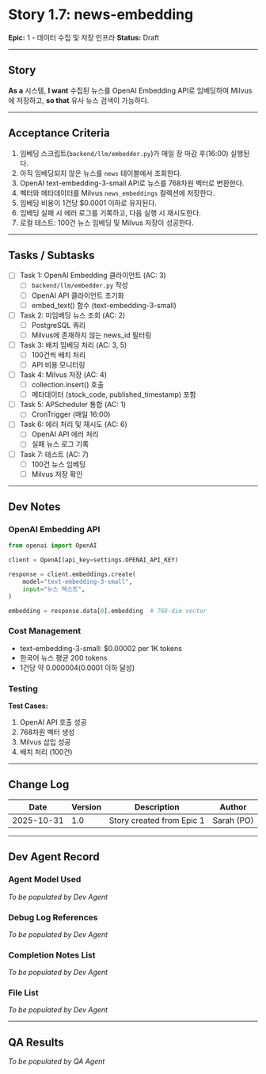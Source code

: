 # Story 1.7: news-embedding

**Epic:** 1 - 데이터 수집 및 저장 인프라
**Status:** Draft

---

## Story

**As a** 시스템,
**I want** 수집된 뉴스를 OpenAI Embedding API로 임베딩하여 Milvus에 저장하고,
**so that** 유사 뉴스 검색이 가능하다.

---

## Acceptance Criteria

1. 임베딩 스크립트(`backend/llm/embedder.py`)가 매일 장 마감 후(16:00) 실행된다.
2. 아직 임베딩되지 않은 뉴스를 `news` 테이블에서 조회한다.
3. OpenAI text-embedding-3-small API로 뉴스를 768차원 벡터로 변환한다.
4. 벡터와 메타데이터를 Milvus `news_embeddings` 컬렉션에 저장한다.
5. 임베딩 비용이 1건당 $0.0001 이하로 유지된다.
6. 임베딩 실패 시 에러 로그를 기록하고, 다음 실행 시 재시도한다.
7. 로컬 테스트: 100건 뉴스 임베딩 및 Milvus 저장이 성공한다.

---

## Tasks / Subtasks

- [ ] Task 1: OpenAI Embedding 클라이언트 (AC: 3)
  - [ ] `backend/llm/embedder.py` 작성
  - [ ] OpenAI API 클라이언트 초기화
  - [ ] embed_text() 함수 (text-embedding-3-small)

- [ ] Task 2: 미임베딩 뉴스 조회 (AC: 2)
  - [ ] PostgreSQL 쿼리
  - [ ] Milvus에 존재하지 않는 news_id 필터링

- [ ] Task 3: 배치 임베딩 처리 (AC: 3, 5)
  - [ ] 100건씩 배치 처리
  - [ ] API 비용 모니터링

- [ ] Task 4: Milvus 저장 (AC: 4)
  - [ ] collection.insert() 호출
  - [ ] 메타데이터 (stock_code, published_timestamp) 포함

- [ ] Task 5: APScheduler 통합 (AC: 1)
  - [ ] CronTrigger (매일 16:00)

- [ ] Task 6: 에러 처리 및 재시도 (AC: 6)
  - [ ] OpenAI API 에러 처리
  - [ ] 실패 뉴스 로그 기록

- [ ] Task 7: 테스트 (AC: 7)
  - [ ] 100건 뉴스 임베딩
  - [ ] Milvus 저장 확인

---

## Dev Notes

### OpenAI Embedding API

```python
from openai import OpenAI

client = OpenAI(api_key=settings.OPENAI_API_KEY)

response = client.embeddings.create(
    model="text-embedding-3-small",
    input="뉴스 텍스트",
)

embedding = response.data[0].embedding  # 768-dim vector
```

### Cost Management

- text-embedding-3-small: $0.00002 per 1K tokens
- 한국어 뉴스 평균 200 tokens
- 1건당 약 $0.000004 ($0.0001 이하 달성)

### Testing

**Test Cases:**
1. OpenAI API 호출 성공
2. 768차원 벡터 생성
3. Milvus 삽입 성공
4. 배치 처리 (100건)

---

## Change Log

| Date | Version | Description | Author |
|------|---------|-------------|--------|
| 2025-10-31 | 1.0 | Story created from Epic 1 | Sarah (PO) |

---

## Dev Agent Record

### Agent Model Used

_To be populated by Dev Agent_

### Debug Log References

_To be populated by Dev Agent_

### Completion Notes List

_To be populated by Dev Agent_

### File List

_To be populated by Dev Agent_

---

## QA Results

_To be populated by QA Agent_
